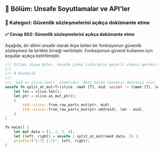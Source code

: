 ## 📘 Bölüm: Unsafe Soyutlamalar ve API'ler  
### 🔹 Kategori: Güvenlik sözleşmelerini açıkça dokümante etme  
#### ✅ Cevap 802: Güvenlik sözleşmelerini açıkça dokümante etme

Aşağıda, bir dilimi unsafe olarak ikiye bölen bir fonksiyonun güvenlik sözleşmesi ile birlikte örneği verilmiştir. Fonksiyonun güvenli kullanımı için koşullar açıkça belirtilmiştir.

```rust
/// Dilimi ikiye böler. Unsafe çünkü indislerin geçerli olması gerekir.
///
/// # Güvenlik
///
/// `mid <= slice.len()` olmalıdır. Aksi halde tanımsız davranış olur.
unsafe fn split_at_mut<T>(slice: &mut [T], mid: usize) -> (&mut [T], &mut [T]) {
    let len = slice.len();
    let ptr = slice.as_mut_ptr();
    (
        std::slice::from_raw_parts_mut(ptr, mid),
        std::slice::from_raw_parts_mut(ptr.add(mid), len - mid),
    )
}

fn main() {
    let mut data = [1, 2, 3, 4];
    let (left, right) = unsafe { split_at_mut(&mut data, 2) };
    println!("{:?} {:?}", left, right);
}
```
